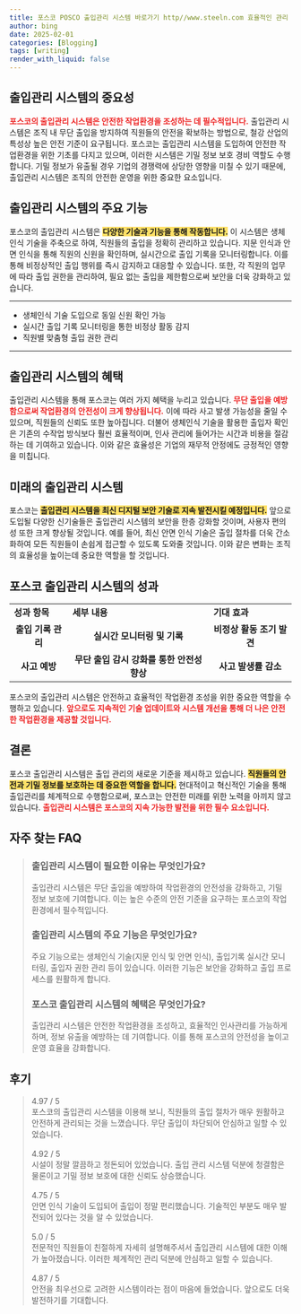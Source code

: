 ```yaml
---
title: 포스코 POSCO 출입관리 시스템 바로가기 http//www.steeln.com 효율적인 관리
author: bing
date: 2025-02-01
categories: [Blogging]
tags: [writing]
render_with_liquid: false
---
```



<h2 id='출입관리 시스템의 중요성'>출입관리 시스템의 중요성</h2>

<p><b><span style="color: #ee2323;">포스코의 출입관리 시스템은 안전한 작업환경을 조성하는 데 필수적입니다.</span></b> 출입관리 시스템은 조직 내 무단 출입을 방지하여 직원들의 안전을 확보하는 방법으로, 철강 산업의 특성상 높은 안전 기준이 요구됩니다. 포스코는 출입관리 시스템을 도입하여 안전한 작업환경을 위한 기초를 다지고 있으며, 이러한 시스템은 기밀 정보 보호 경비 역할도 수행합니다. 기밀 정보가 유출될 경우 기업의 경쟁력에 상당한 영향을 미칠 수 있기 때문에, 출입관리 시스템은 조직의 안전한 운영을 위한 중요한 요소입니다.</p>

<h2 id='출입관리 시스템의 주요 기능'>출입관리 시스템의 주요 기능</h2>

<p>포스코의 출입관리 시스템은 <b><span style="background-color: #ffe066;">다양한 기술과 기능을 통해 작동합니다.</span></b> 이 시스템은 생체인식 기술을 주축으로 하여, 직원들의 출입을 정확히 관리하고 있습니다. 지문 인식과 안면 인식을 통해 직원의 신원을 확인하며, 실시간으로 출입 기록을 모니터링합니다. 이를 통해 비정상적인 출입 행위를 즉시 감지하고 대응할 수 있습니다. 또한, 각 직원의 업무에 따라 출입 권한을 관리하여, 필요 없는 출입을 제한함으로써 보안을 더욱 강화하고 있습니다.</p>

<hr />

<ul>
    <li>생체인식 기술 도입으로 동일 신원 확인 가능</li>
    <li>실시간 출입 기록 모니터링을 통한 비정상 활동 감지</li>
    <li>직원별 맞춤형 출입 권한 관리</li>
</ul>

<hr />

<h2 id='출입관리 시스템의 혜택'>출입관리 시스템의 혜택</h2>

<p>출입관리 시스템을 통해 포스코는 여러 가지 혜택을 누리고 있습니다. <b><span style="color: #ee2323;">무단 출입을 예방함으로써 작업환경의 안전성이 크게 향상됩니다.</span></b> 이에 따라 사고 발생 가능성을 줄일 수 있으며, 직원들의 신뢰도 또한 높아집니다. 더불어 생체인식 기술을 활용한 출입자 확인은 기존의 수작업 방식보다 훨씬 효율적이며, 인사 관리에 들어가는 시간과 비용을 절감하는 데 기여하고 있습니다. 이와 같은 효율성은 기업의 재무적 안정에도 긍정적인 영향을 미칩니다.</p>

<h2 id='미래의 출입관리 시스템'>미래의 출입관리 시스템</h2>

<p>포스코는 <b><span style="background-color: #ffe066;">출입관리 시스템을 최신 디지털 보안 기술로 지속 발전시킬 예정입니다.</span></b> 앞으로 도입될 다양한 신기술들은 출입관리 시스템의 보안을 한층 강화할 것이며, 사용자 편의성 또한 크게 향상될 것입니다. 예를 들어, 최신 안면 인식 기술은 출입 절차를 더욱 간소화하여 모든 직원들이 손쉽게 접근할 수 있도록 도와줄 것입니다. 이와 같은 변화는 조직의 효율성을 높이는데 중요한 역할을 할 것입니다.</p>

<h2 id='포스코 출입관리 시스템의 성과'>포스코 출입관리 시스템의 성과</h2>

<table>
    <tr>
        <td><b>성과 항목</b></td>
        <td><b>세부 내용</b></td>
        <td><b>기대 효과</b></td>
    </tr>
    <tr>
        <td style="text-align: center; height: 17px;"><b>출입 기록 관리</b></td>
        <td style="text-align: center; height: 17px;"><b>실시간 모니터링 및 기록</b></td>
        <td style="text-align: center; height: 17px;"><b>비정상 활동 조기 발견</b></td>
    </tr>
    <tr>
        <td style="text-align: center; height: 17px;"><b>사고 예방</b></td>
        <td style="text-align: center; height: 17px;"><b>무단 출입 감시 강화를 통한 안전성 향상</b></td>
        <td style="text-align: center; height: 17px;"><b>사고 발생률 감소</b></td>
    </tr>
</table>

<p>포스코의 출입관리 시스템은 안전하고 효율적인 작업환경 조성을 위한 중요한 역할을 수행하고 있습니다. <b><span style="color: #ee2323;">앞으로도 지속적인 기술 업데이트와 시스템 개선을 통해 더 나은 안전한 작업환경을 제공할 것입니다.</span></b></p>

<h2 id='결론'>결론</h2>

<p>포스코 출입관리 시스템은 출입 관리의 새로운 기준을 제시하고 있습니다. <b><span style="background-color: #ffe066;">직원들의 안전과 기밀 정보를 보호하는 데 중요한 역할을 합니다.</span></b> 현대적이고 혁신적인 기술을 통해 출입관리를 체계적으로 수행함으로써, 포스코는 안전한 미래를 위한 노력을 아끼지 않고 있습니다. <b><span style="color: #ee2323;">출입관리 시스템은 포스코의 지속 가능한 발전을 위한 필수 요소입니다.</span></b></p>


<h2 id='자주_찾는_FAQ'>자주 찾는 FAQ</h2>
<div itemscope="" itemtype="https://schema.org/FAQPage"> 
<blockquote> 
<div itemscope="" itemprop="mainEntity" itemtype="https://schema.org/Question"> 
<h3 itemprop="name">출입관리 시스템이 필요한 이유는 무엇인가요?</h3> 
<div itemscope="" itemprop="acceptedAnswer" itemtype="https://schema.org/Answer"> 
<span itemprop="text"> 
<p>출입관리 시스템은 무단 출입을 예방하여 작업환경의 안전성을 강화하고, 기밀 정보 보호에 기여합니다. 이는 높은 수준의 안전 기준을 요구하는 포스코의 작업환경에서 필수적입니다.</p> 
</span> 
</div> 
</div> 
<div itemscope="" itemprop="mainEntity" itemtype="https://schema.org/Question"> 
<h3 itemprop="name">출입관리 시스템의 주요 기능은 무엇인가요?</h3> 
<div itemscope="" itemprop="acceptedAnswer" itemtype="https://schema.org/Answer"> 
<span itemprop="text"> 
<p>주요 기능으로는 생체인식 기술(지문 인식 및 안면 인식), 출입기록 실시간 모니터링, 출입자 권한 관리 등이 있습니다. 이러한 기능은 보안을 강화하고 출입 프로세스를 원활하게 합니다.</p> 
</span> 
</div> 
</div> 
<div itemscope="" itemprop="mainEntity" itemtype="https://schema.org/Question"> 
<h3 itemprop="name">포스코 출입관리 시스템의 혜택은 무엇인가요?</h3> 
<div itemscope="" itemprop="acceptedAnswer" itemtype="https://schema.org/Answer"> 
<span itemprop="text"> 
<p>출입관리 시스템은 안전한 작업환경을 조성하고, 효율적인 인사관리를 가능하게 하며, 정보 유출을 예방하는 데 기여합니다. 이를 통해 포스코의 안전성을 높이고 운영 효율을 강화합니다.</p> 
</span> 
</div> 
</div> 
</blockquote> 
</div>
<h2 id='후기'>후기</h2>
<div itemscope itemtype="https://schema.org/Product">
  <blockquote>
  <div itemprop="review" itemscope itemtype="https://schema.org/Review">
      <div itemprop="reviewRating" itemscope itemtype="https://schema.org/Rating"> <span itemprop="ratingValue">4.97</span> / <span itemprop="bestRating">5</span> </div>
      <span itemprop="reviewBody">포스코의 출입관리 시스템을 이용해 보니, 직원들의 출입 절차가 매우 원활하고 안전하게 관리되는 것을 느꼈습니다. 무단 출입이 차단되어 안심하고 일할 수 있었습니다.</span>
  </div>
  <br>
  <div itemprop="review" itemscope itemtype="https://schema.org/Review">
      <div itemprop="reviewRating" itemscope itemtype="https://schema.org/Rating"> <span itemprop="ratingValue">4.92</span> / <span itemprop="bestRating">5</span> </div>
      <span itemprop="reviewBody">시설이 정말 깔끔하고 정돈되어 있었습니다. 출입 관리 시스템 덕분에 청결함은 물론이고 기밀 정보 보호에 대한 신뢰도 상승했습니다.</span>
  </div>
  <br>
  <div itemprop="review" itemscope itemtype="https://schema.org/Review">
      <div itemprop="reviewRating" itemscope itemtype="https://schema.org/Rating"> <span itemprop="ratingValue">4.75</span> / <span itemprop="bestRating">5</span> </div>
      <span itemprop="reviewBody">안면 인식 기술이 도입되어 출입이 정말 편리했습니다. 기술적인 부분도 매우 발전되어 있다는 것을 알 수 있었습니다.</span>
  </div>
  <br>
  <div itemprop="review" itemscope itemtype="https://schema.org/Review">
      <div itemprop="reviewRating" itemscope itemtype="https://schema.org/Rating"> <span itemprop="ratingValue">5.0</span> / <span itemprop="bestRating">5</span> </div>
      <span itemprop="reviewBody">전문적인 직원들이 친절하게 자세히 설명해주셔서 출입관리 시스템에 대한 이해가 높아졌습니다. 이러한 체계적인 관리 덕분에 안심하고 일할 수 있습니다.</span>
  </div>
  <br>
  <div itemprop="review" itemscope itemtype="https://schema.org/Review">
      <div itemprop="reviewRating" itemscope itemtype="https://schema.org/Rating"> <span itemprop="ratingValue">4.87</span> / <span itemprop="bestRating">5</span> </div>
      <span itemprop="reviewBody">안전을 최우선으로 고려한 시스템이라는 점이 마음에 들었습니다. 앞으로도 더욱 발전하기를 기대합니다.</span>
  </div>
  </blockquote>
</div>
